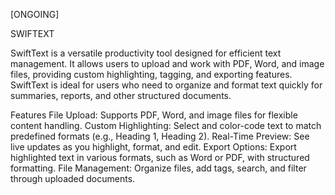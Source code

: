 [ONGOING]

SWIFTEXT

SwiftText is a versatile productivity tool designed for efficient text management. It allows users to upload and work with PDF, Word, and image files, providing custom highlighting, tagging, and exporting features. SwiftText is ideal for users who need to organize and format text quickly for summaries, reports, and other structured documents.

Features
File Upload: Supports PDF, Word, and image files for flexible content handling.
Custom Highlighting: Select and color-code text to match predefined formats (e.g., Heading 1, Heading 2).
Real-Time Preview: See live updates as you highlight, format, and edit.
Export Options: Export highlighted text in various formats, such as Word or PDF, with structured formatting.
File Management: Organize files, add tags, search, and filter through uploaded documents.
